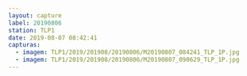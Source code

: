 ```yaml
---
layout: capture
label: 20190806
station: TLP1
date: 2019-08-07 08:42:41
capturas:
  - imagem: TLP1/2019/201908/20190806/M20190807_084241_TLP_1P.jpg
  - imagem: TLP1/2019/201908/20190806/M20190807_090629_TLP_1P.jpg
---
```

